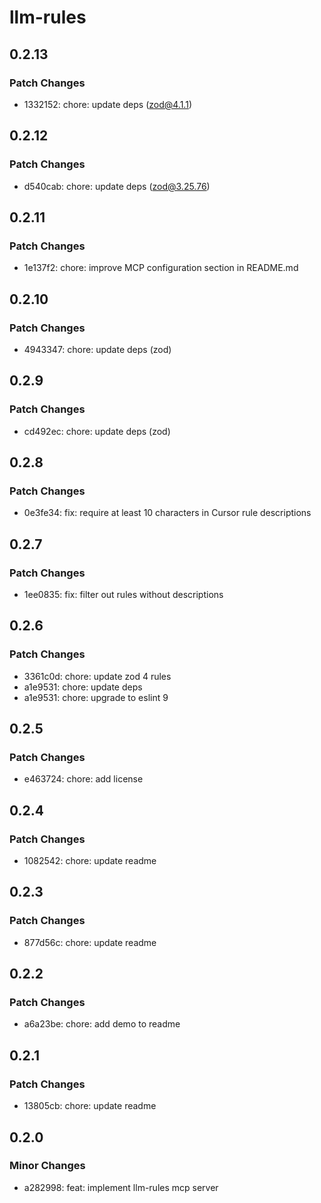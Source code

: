 # llm-rules

## 0.2.13

### Patch Changes

- 1332152: chore: update deps (zod@4.1.1)

## 0.2.12

### Patch Changes

- d540cab: chore: update deps (zod@3.25.76)

## 0.2.11

### Patch Changes

- 1e137f2: chore: improve MCP configuration section in README.md

## 0.2.10

### Patch Changes

- 4943347: chore: update deps (zod)

## 0.2.9

### Patch Changes

- cd492ec: chore: update deps (zod)

## 0.2.8

### Patch Changes

- 0e3fe34: fix: require at least 10 characters in Cursor rule descriptions

## 0.2.7

### Patch Changes

- 1ee0835: fix: filter out rules without descriptions

## 0.2.6

### Patch Changes

- 3361c0d: chore: update zod 4 rules
- a1e9531: chore: update deps
- a1e9531: chore: upgrade to eslint 9

## 0.2.5

### Patch Changes

- e463724: chore: add license

## 0.2.4

### Patch Changes

- 1082542: chore: update readme

## 0.2.3

### Patch Changes

- 877d56c: chore: update readme

## 0.2.2

### Patch Changes

- a6a23be: chore: add demo to readme

## 0.2.1

### Patch Changes

- 13805cb: chore: update readme

## 0.2.0

### Minor Changes

- a282998: feat: implement llm-rules mcp server
